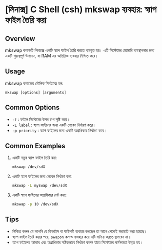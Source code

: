 # [লিনাক্স] C Shell (csh) mkswap ব্যবহার: স্ব্যাপ ফাইল তৈরি করা

## Overview
mkswap কমান্ডটি লিনাক্সে একটি স্ব্যাপ ফাইল তৈরি করতে ব্যবহৃত হয়। এটি সিস্টেমের মেমোরি ব্যবস্থাপনার জন্য একটি গুরুত্বপূর্ণ উপাদান, যা RAM এর অতিরিক্ত ব্যবহার নিশ্চিত করে।

## Usage
mkswap কমান্ডের মৌলিক সিনট্যাক্স হল:
```
mkswap [options] [arguments]
```

## Common Options
- `-f` : ফাইল সিস্টেমের উপর চাপ সৃষ্টি করে।
- `-L label` : স্ব্যাপ ফাইলের জন্য একটি লেবেল নির্ধারণ করে।
- `-p priority` : স্ব্যাপ ফাইলের জন্য একটি অগ্রাধিকার নির্ধারণ করে।

## Common Examples
1. একটি নতুন স্ব্যাপ ফাইল তৈরি করা:
   ```bash
   mkswap /dev/sdX
   ```

2. একটি স্ব্যাপ ফাইলের জন্য লেবেল নির্ধারণ করা:
   ```bash
   mkswap -L myswap /dev/sdX
   ```

3. একটি স্ব্যাপ ফাইলের অগ্রাধিকার সেট করা:
   ```bash
   mkswap -p 10 /dev/sdX
   ```

## Tips
- নিশ্চিত করুন যে আপনি যে ডিভাইস বা ফাইলটি ব্যবহার করছেন তা আগে থেকেই ফরম্যাট করা হয়েছে।
- স্ব্যাপ ফাইল তৈরি করার পরে, `swapon` কমান্ড ব্যবহার করে এটি সক্রিয় করতে ভুলবেন না।
- স্ব্যাপ ফাইলের আকার এবং অগ্রাধিকার সঠিকভাবে নির্ধারণ করুন যাতে সিস্টেমের কর্মক্ষমতা উন্নত হয়।